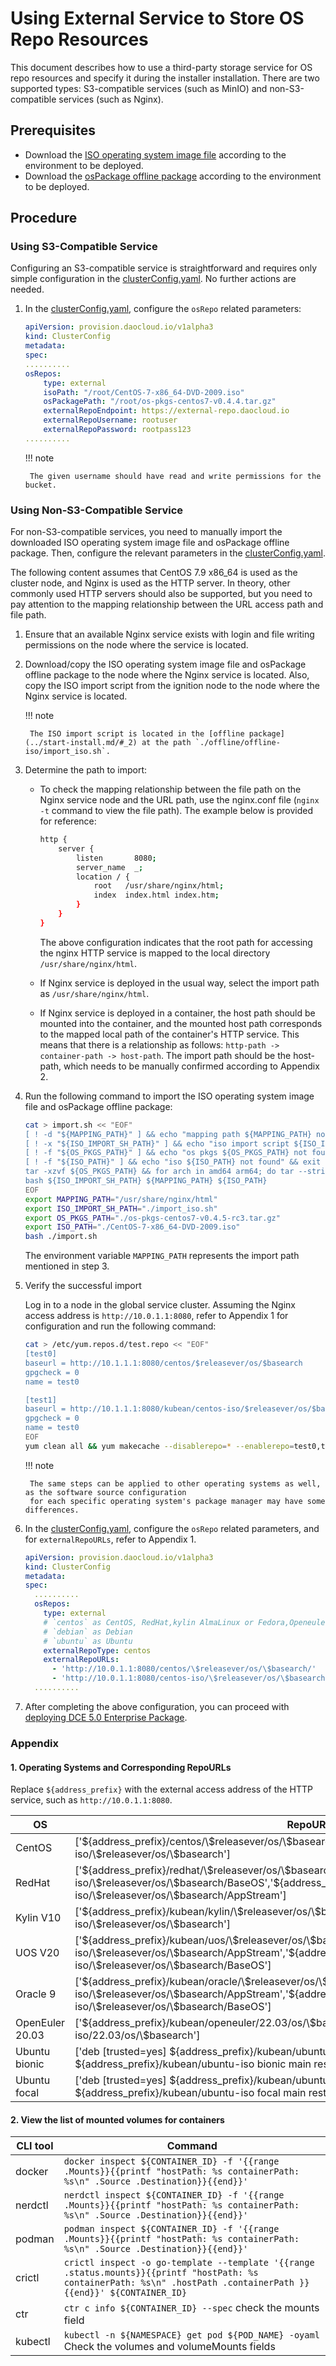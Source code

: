 # Using External Service to Store OS Repo Resources

This document describes how to use a third-party storage service for OS repo resources and specify it during the installer installation. There are two supported types: S3-compatible services (such as MinIO) and non-S3-compatible services (such as Nginx).

## Prerequisites

- Download the [ISO operating system image file](../start-install.md/#iso) according to the environment to be deployed.
- Download the [osPackage offline package](../start-install.md/#ospackage) according to the environment to be deployed.

## Procedure

### Using S3-Compatible Service

Configuring an S3-compatible service is straightforward and requires only simple configuration in the [clusterConfig.yaml](../cluster-config.md). No further actions are needed.

1. In the [clusterConfig.yaml](../cluster-config.md), configure the `osRepo` related parameters:

    ```yaml
    apiVersion: provision.daocloud.io/v1alpha3
    kind: ClusterConfig
    metadata:
    spec:
    ..........
    osRepos:
        type: external
        isoPath: "/root/CentOS-7-x86_64-DVD-2009.iso"
        osPackagePath: "/root/os-pkgs-centos7-v0.4.4.tar.gz"
        externalRepoEndpoint: https://external-repo.daocloud.io
        externalRepoUsername: rootuser
        externalRepoPassword: rootpass123
    ..........
    ```

    !!! note

        The given username should have read and write permissions for the bucket.

### Using Non-S3-Compatible Service

For non-S3-compatible services, you need to manually import the downloaded ISO operating system image file and osPackage offline package. Then, configure the relevant parameters in the [clusterConfig.yaml](../cluster-config.md).

The following content assumes that CentOS 7.9 x86_64 is used as the cluster node, and Nginx is used as the HTTP server. In theory, other commonly used HTTP servers should also be supported, but you need to pay attention to the mapping relationship between the URL access path and file path.

1. Ensure that an available Nginx service exists with login and file writing permissions on the node where the service is located.

2. Download/copy the ISO operating system image file and osPackage offline package to the node where the Nginx service is located. Also, copy the ISO import script from the ignition node to the node where the Nginx service is located.

    !!! note

        The ISO import script is located in the [offline package](../start-install.md/#_2) at the path `./offline/offline-iso/import_iso.sh`.

3. Determine the path to import:

   - To check the mapping relationship between the file path on the Nginx service node and the URL path, use the nginx.conf file (`nginx -t` command to view the file path). The example below is provided for reference:

        ```bash
        http {
            server {
                listen       8080;
                server_name  _;
                location / {
                    root   /usr/share/nginx/html;
                    index  index.html index.htm;
                }
            }
        }
        ```

       The above configuration indicates that the root path for accessing the nginx HTTP service is mapped to the local directory `/usr/share/nginx/html`.

   - If Nginx service is deployed in the usual way, select the import path as `/usr/share/nginx/html`.

   - If Nginx service is deployed in a container, the host path should be mounted into the container, and the mounted host path corresponds to the mapped local path of the container's HTTP service. This means that there is a relationship as follows: `http-path -> container-path -> host-path`. The import path should be the host-path, which needs to be manually confirmed according to Appendix 2.

4. Run the following command to import the ISO operating system image file and osPackage offline package:

    ```bash
    cat > import.sh << "EOF"
    [ ! -d "${MAPPING_PATH}" ] && echo "mapping path ${MAPPING_PATH} not found" && exit 1
    [ ! -x "${ISO_IMPORT_SH_PATH}" ] && echo "iso import script ${ISO_IMPORT_SH_PATH} not found or not executable" && exit 1
    [ ! -f "${OS_PKGS_PATH}" ] && echo "os pkgs ${OS_PKGS_PATH} not found" && exit 1
    [ ! -f "${ISO_PATH}" ] && echo "iso ${ISO_PATH} not found" && exit 1
    tar -xzvf ${OS_PKGS_PATH} && for arch in amd64 arm64; do tar --strip-components=1 -xzvf os-pkgs/os-pkgs-${arch}.tar.gz -C ${MAPPING_PATH}; done && rm -rf os-pkgs
    bash ${ISO_IMPORT_SH_PATH} ${MAPPING_PATH} ${ISO_PATH}
    EOF
    export MAPPING_PATH="/usr/share/nginx/html"
    export ISO_IMPORT_SH_PATH="./import_iso.sh"
    export OS_PKGS_PATH="./os-pkgs-centos7-v0.4.5-rc3.tar.gz"
    export ISO_PATH="./CentOS-7-x86_64-DVD-2009.iso"
    bash ./import.sh
    ```

    The environment variable `MAPPING_PATH` represents the import path mentioned in step 3.

5. Verify the successful import

   Log in to a node in the global service cluster. Assuming the Nginx access address is `http://10.0.1.1:8080`, refer to Appendix 1 for configuration and run the following command:

    ```bash
    cat > /etc/yum.repos.d/test.repo << "EOF"
    [test0]
    baseurl = http://10.1.1.1:8080/centos/$releasever/os/$basearch
    gpgcheck = 0
    name = test0
    
    [test1]
    baseurl = http://10.1.1.1:8080/kubean/centos-iso/$releasever/os/$basearch
    gpgcheck = 0
    name = test0
    EOF
    yum clean all && yum makecache --disablerepo=* --enablerepo=test0,test1
    ```

    !!! note

        The same steps can be applied to other operating systems as well, as the software source configuration
        for each specific operating system's package manager may have some differences.

6. In the [clusterConfig.yaml](../cluster-config.md), configure the `osRepo` related parameters, and for `externalRepoURLs`, refer to Appendix 1.

    ```yaml
    apiVersion: provision.daocloud.io/v1alpha3
    kind: ClusterConfig
    metadata:
    spec:
      ..........
      osRepos:
        type: external
        # `centos` as CentOS, RedHat,kylin AlmaLinux or Fedora,Openeuler
        # `debian` as Debian
        # `ubuntu` as Ubuntu
        externalRepoType: centos
        externalRepoURLs:
          - 'http://10.0.1.1:8080/centos/\$releasever/os/\$basearch/'
          - 'http://10.0.1.1:8080/centos-iso/\$releasever/os/\$basearch/'
      ..........
    ```

7. After completing the above configuration, you can proceed with [deploying DCE 5.0 Enterprise Package](../start-install.md).

### Appendix

#### 1. Operating Systems and Corresponding RepoURLs

Replace `${address_prefix}` with the external access address of the HTTP service, such as `http://10.0.1.1:8080`.

| OS | RepoURLs |
| --- | --- |
| CentOS| ['\${address_prefix}/centos/\\\$releasever/os/\\\$basearch','\${address_prefix}/centos-iso/\\\$releasever/os/\\\$basearch'] |
| RedHat | ['\${address_prefix}/redhat/\\\$releasever/os/\\\$basearch','\${address_prefix}/redhat-iso/\\\$releasever/os/\\\$basearch/BaseOS','\${address_prefix}/redhat-iso/\\\$releasever/os/\\\$basearch/AppStream'] |
| Kylin V10| ['\${address_prefix}/kubean/kylin/\\\$releasever/os/\\\$basearch','\${address_prefix}/kubean/kylin-iso/\\\$releasever/os/\\\$basearch'] |
| UOS V20| ['\${address_prefix}/kubean/uos/\\\$releasever/os/\\\$basearch','\${address_prefix}/kubean/uos-iso/\\\$releasever/os/\\\$basearch/AppStream','\${address_prefix}/kubean/uos-iso/\\\$releasever/os/\\\$basearch/BaseOS'] |
| Oracle 9 | ['\${address_prefix}/kubean/oracle/\\\$releasever/os/\\\$basearch','\${address_prefix}/kubean/oracle-iso/\\\$releasever/os/\\\$basearch/AppStream','\${address_prefix}/kubean/oracle-iso/\\\$releasever/os/\\\$basearch/BaseOS'] |
| OpenEuler 20.03 | ['\${address_prefix}/kubean/openeuler/22.03/os/\\\$basearch','\${address_prefix}/kubean/openeuler-iso/22.03/os/\\\$basearch'] |
| Ubuntu bionic | ['deb [trusted=yes] \${address_prefix}/kubean/ubuntu/amd64 bionic/','deb [trusted=yes] \${address_prefix}/kubean/ubuntu-iso bionic main restricted'] |
| Ubuntu focal | ['deb [trusted=yes] \${address_prefix}/kubean/ubuntu/amd64 focal/','deb [trusted=yes] \${address_prefix}/kubean/ubuntu-iso focal main restricted']|

#### 2. View the list of mounted volumes for containers

| CLI tool | Command |
| --- | --- |
|docker|`docker inspect ${CONTAINER_ID} -f '{{range .Mounts}}{{printf "hostPath: %s containerPath: %s\n" .Source .Destination}}{{end}}'`|
|nerdctl|`nerdctl inspect ${CONTAINER_ID} -f '{{range .Mounts}}{{printf "hostPath: %s containerPath: %s\n" .Source .Destination}}{{end}}'`|
|podman| `podman inspect ${CONTAINER_ID} -f '{{range .Mounts}}{{printf "hostPath: %s containerPath: %s\n" .Source .Destination}}{{end}}'`|
|crictl| `crictl inspect -o go-template --template '{{range .status.mounts}}{{printf "hostPath: %s containerPath: %s\n" .hostPath .containerPath }}{{end}}' ${CONTAINER_ID}`|
|ctr| `ctr c info ${CONTAINER_ID} --spec` check the mounts field |
|kubectl|`kubectl -n ${NAMESPACE} get pod ${POD_NAME} -oyaml` Check the volumes and volumeMounts fields |
